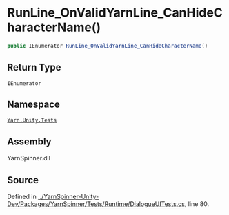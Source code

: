 # RunLine\_OnValidYarnLine\_CanHideCharacterName\(\)

```csharp
public IEnumerator RunLine_OnValidYarnLine_CanHideCharacterName()
```

## Return Type

`IEnumerator`

## Namespace

[`Yarn.Unity.Tests`](../)

## Assembly

YarnSpinner.dll

## Source

Defined in [../YarnSpinner-Unity-Dev/Packages/YarnSpinner/Tests/Runtime/DialogueUITests.cs](https://github.com/YarnSpinnerTool/YarnSpinner-Unity//blob/develop/Tests/Runtime/DialogueUITests.cs#L80), line 80.

